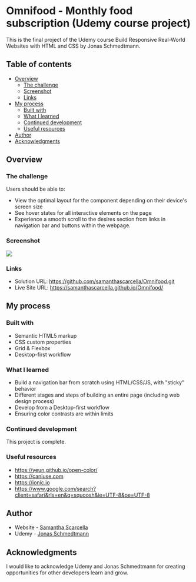 # Omnifood - Monthly food subscription (Udemy course project)
This is the final project of the Udemy course Build Responsive Real-World Websites with HTML and CSS by Jonas Schmedtmann.

## Table of contents

- [Overview](#overview)
  - [The challenge](#the-challenge)
  - [Screenshot](#screenshot)
  - [Links](#links)
- [My process](#my-process)
  - [Built with](#built-with)
  - [What I learned](#what-i-learned)
  - [Continued development](#continued-development)
  - [Useful resources](#useful-resources)
- [Author](#author)
- [Acknowledgments](#acknowledgments)

## Overview

### The challenge

Users should be able to:

- View the optimal layout for the component depending on their device's screen size
- See hover states for all interactive elements on the page
- Experience a smooth scroll to the desires section from links in navigation bar and buttons within the webpage.

### Screenshot

![](./screenshot.png)

### Links

- Solution URL:  https://github.com/samanthascarcella/Omnifood.git
- Live Site URL:  https://samanthascarcella.github.io/Omnifood/

## My process

### Built with

- Semantic HTML5 markup
- CSS custom properties
- Grid & Flexbox
- Desktop-first workflow

### What I learned

- Build a navigation bar from scratch using HTML/CSS/JS, with "sticky" behavior
- Different stages and steps of building an entire page (including web design process)
- Develop from a Desktop-first workflow
- Ensuring color contrasts are within limits

### Continued development

This project is complete.

### Useful resources

- https://yeun.github.io/open-color/
- https://caniuse.com
- https://ionic.io
- https://www.google.com/search?client=safari&rls=en&q=squoosh&ie=UTF-8&oe=UTF-8

## Author

- Website - [Samantha Scarcella](https://github.com/samanthascarcella)
- Udemy - [Jonas Schmedtmann](https://www.udemy.com/course/design-and-develop-a-killer-website-with-html5-and-css3/)

## Acknowledgments

I would like to acknowledge Udemy and Jonas Schmedtmann for creating opportunities for other developers learn and grow. 
